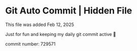 # Git Auto Commit | Hidden File

This file was added Feb 12, 2025

Just for fun and keeping my daily git commit active 🤪

commit number: 729571
